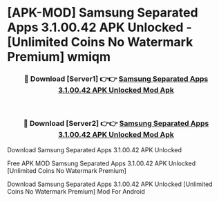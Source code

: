 # [APK-MOD] Samsung Separated Apps 3.1.00.42 APK Unlocked - [Unlimited Coins No Watermark Premium] wmiqm



<div align="center">
<h3>🔴 Download [Server1] 👉👉 <a href="https://momento.my/?title=Samsung_Separated_Apps_3.1.00.42_APK_Unlocked">Samsung Separated Apps 3.1.00.42 APK Unlocked Mod Apk</a></h3><br>

<h3>🔴 Download [Server2] 👉👉 <a href="https://momento.my/?title=Samsung_Separated_Apps_3.1.00.42_APK_Unlocked">Samsung Separated Apps 3.1.00.42 APK Unlocked Mod Apk</a></h3>
</div>



Download Samsung Separated Apps 3.1.00.42 APK Unlocked 

Free APK MOD Samsung Separated Apps 3.1.00.42 APK Unlocked [Unlimited Coins No Watermark Premium]

Download Samsung Separated Apps 3.1.00.42 APK Unlocked [Unlimited Coins No Watermark Premium] Mod For Android
